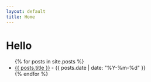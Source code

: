 ```yaml
---
layout: default
title: Home
---
```

# Hello

<ul>
    {% for posts in site.posts %}
        <li>
        <a href="{{ site.baseurl }}{{ posts.url }}">{{ posts.title }}</a> - {{ posts.date | date: "%Y-%m-%d" }}
        </li>
    {% endfor %}
<ul>
